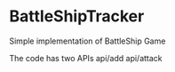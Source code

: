 # BattleShipTracker
Simple implementation of BattleShip Game

The code has two APIs
api/add
api/attack


